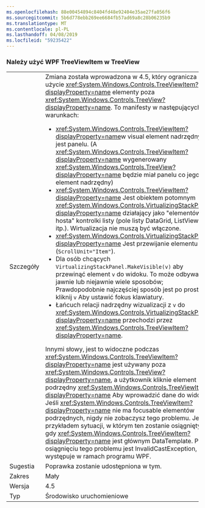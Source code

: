 ```yaml
---
ms.openlocfilehash: 88e00454894c8404fd48e92404e35ae27fa056f6
ms.sourcegitcommit: 5b6d778ebb269ee6684fb57ad69a8c28b06235b9
ms.translationtype: MT
ms.contentlocale: pl-PL
ms.lasthandoff: 04/08/2019
ms.locfileid: "59235422"
---
```

### <a name="wpf-treeviewitem-must-be-used-within-a-treeview"></a>Należy użyć WPF TreeViewItem w TreeView

|   |   |
|---|---|
|Szczegóły|Zmiana została wprowadzona w 4.5, który ogranicza użycie <xref:System.Windows.Controls.TreeViewItem?displayProperty=name> elementy poza <xref:System.Windows.Controls.TreeView?displayProperty=name>. To manifesty w następujących warunkach:<ul><li><xref:System.Windows.Controls.TreeViewItem?displayProperty=name>w visual element nadrzędny nie jest panelu. (A <xref:System.Windows.Controls.TreeViewItem?displayProperty=name> wygenerowany <xref:System.Windows.Controls.TreeView?displayProperty=name> będzie miał panelu co jego element nadrzędny)</li><li><xref:System.Windows.Controls.TreeViewItem?displayProperty=name> Jest obiektem potomnym <xref:System.Windows.Controls.VirtualizingStackPanel?displayProperty=name> działający jako &quot;elementów hosta&quot; kontrolki listy (pole listy DataGrid, ListView, itp.). Wirtualizacja nie muszą być włączone.</li><li><xref:System.Windows.Controls.VirtualizingStackPanel?displayProperty=name> Jest przewijanie elementu (<code>ScrollUnit=&quot;Item&quot;</code>).</li><li>Dla osób chcących <code>VirtualizingStackPanel.MakeVisible(v)</code> aby przewinąć element <code>v</code> do widoku. To może odbywać się jawnie lub niejawnie wiele sposobów; Prawdopodobnie najczęściej sposób jest po prostu kliknij <code>v</code> Aby ustawić fokus klawiatury.</li><li>Łańcuch relacji nadrzędny wizualizacji z <code>v</code> do <xref:System.Windows.Controls.VirtualizingStackPanel?displayProperty=name> przechodzi przez <xref:System.Windows.Controls.TreeViewItem?displayProperty=name>.</li></ul>Innymi słowy, jest to widoczne podczas <xref:System.Windows.Controls.TreeViewItem?displayProperty=name> jest używany poza <xref:System.Windows.Controls.TreeView?displayProperty=name>, a użytkownik kliknie element podrzędny <xref:System.Windows.Controls.TreeViewItem?displayProperty=name> Aby wprowadzić dane do widoku. Jeśli <xref:System.Windows.Controls.TreeViewItem?displayProperty=name> nie ma focusable elementów podrzędnych, nigdy nie zobaczysz tego problemu. Jest przykładem sytuacji, w którym ten zostanie osiągnięty, gdy <xref:System.Windows.Controls.TreeViewItem?displayProperty=name> jest głównym DataTemplate. Po osiągnięciu tego problemu jest InvalidCastException, który występuje w ramach programu WPF.|
|Sugestia|Poprawka zostanie udostępniona w tym.|
|Zakres|Mały|
|Wersja|4.5|
|Typ|Środowisko uruchomieniowe|
